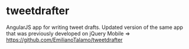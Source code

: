 # tweetdrafter
AngularJS app for writing tweet drafts.
Updated version of the same app that was previously developed on jQuery Mobile => https://github.com/EmilianoTalamo/tweetdrafter

